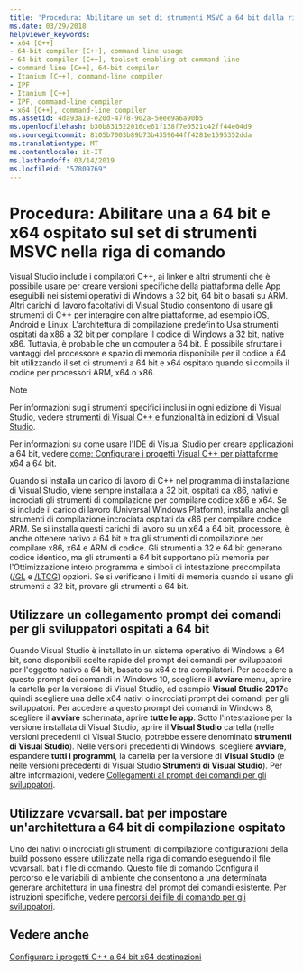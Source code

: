 ```yaml
---
title: 'Procedura: Abilitare un set di strumenti MSVC a 64 bit dalla riga di comando'
ms.date: 03/29/2018
helpviewer_keywords:
- x64 [C++]
- 64-bit compiler [C++], command line usage
- 64-bit compiler [C++], toolset enabling at command line
- command line [C++], 64-bit compiler
- Itanium [C++], command-line compiler
- IPF
- Itanium [C++]
- IPF, command-line compiler
- x64 [C++], command-line compiler
ms.assetid: 4da93a19-e20d-4778-902a-5eee9a6a90b5
ms.openlocfilehash: b30b831522016ce61f138f7e0521c42ff44e04d9
ms.sourcegitcommit: 8105b7003b89b73b4359644ff4281e1595352dda
ms.translationtype: MT
ms.contentlocale: it-IT
ms.lasthandoff: 03/14/2019
ms.locfileid: "57809769"
---
```

# <a name="how-to-enable-a-64-bit-x64-hosted-msvc-toolset-on-the-command-line"></a>Procedura: Abilitare una a 64 bit e x64 ospitato sul set di strumenti MSVC nella riga di comando

Visual Studio include i compilatori C++, ai linker e altri strumenti che è possibile usare per creare versioni specifiche della piattaforma delle App eseguibili nei sistemi operativi di Windows a 32 bit, 64 bit o basati su ARM. Altri carichi di lavoro facoltativi di Visual Studio consentono di usare gli strumenti di C++ per interagire con altre piattaforme, ad esempio iOS, Android e Linux. L'architettura di compilazione predefinito Usa strumenti ospitati da x86 a 32 bit per compilare il codice di Windows a 32 bit, native x86. Tuttavia, è probabile che un computer a 64 bit. È possibile sfruttare i vantaggi del processore e spazio di memoria disponibile per il codice a 64 bit utilizzando il set di strumenti a 64 bit e x64 ospitato quando si compila il codice per processori ARM, x64 o x86.

> [!NOTE]
> Per informazioni sugli strumenti specifici inclusi in ogni edizione di Visual Studio, vedere [strumenti di Visual C++ e funzionalità in edizioni di Visual Studio](../ide/visual-cpp-tools-and-features-in-visual-studio-editions.md).
>
> Per informazioni su come usare l'IDE di Visual Studio per creare applicazioni a 64 bit, vedere [come: Configurare i progetti Visual C++ per piattaforme x64 a 64 bit](how-to-configure-visual-cpp-projects-to-target-64-bit-platforms.md).

Quando si installa un carico di lavoro di C++ nel programma di installazione di Visual Studio, viene sempre installata a 32 bit, ospitati da x86, nativi e incrociati gli strumenti di compilazione per compilare codice x86 e x64. Se si include il carico di lavoro (Universal Windows Platform), installa anche gli strumenti di compilazione incrociata ospitati da x86 per compilare codice ARM. Se si installa questi carichi di lavoro su un x64 a 64 bit, processore, è anche ottenere nativo a 64 bit e tra gli strumenti di compilazione per compilare x86, x64 e ARM di codice. Gli strumenti a 32 e 64 bit generano codice identico, ma gli strumenti a 64 bit supportano più memoria per l'Ottimizzazione intero programma e simboli di intestazione precompilata ([/GL](reference/gl-whole-program-optimization.md) e [/LTCG](reference/ltcg-link-time-code-generation.md)) opzioni. Se si verificano i limiti di memoria quando si usano gli strumenti a 32 bit, provare gli strumenti a 64 bit.

## <a name="use-a-64-bit-hosted-developer-command-prompt-shortcut"></a>Utilizzare un collegamento prompt dei comandi per gli sviluppatori ospitati a 64 bit

Quando Visual Studio è installato in un sistema operativo di Windows a 64 bit, sono disponibili scelte rapide del prompt dei comandi per sviluppatori per l'oggetto nativo a 64 bit, basato su x64 e tra compilatori. Per accedere a questo prompt dei comandi in Windows 10, scegliere il **avviare** menu, aprire la cartella per la versione di Visual Studio, ad esempio **Visual Studio 2017**e quindi scegliere una delle x64 nativi o incrociati prompt dei comandi per gli sviluppatori. Per accedere a questo prompt dei comandi in Windows 8, scegliere il **avviare** schermata, aprire **tutte le app**. Sotto l'intestazione per la versione installata di Visual Studio, aprire il **Visual Studio** cartella (nelle versioni precedenti di Visual Studio, potrebbe essere denominato **strumenti di Visual Studio**). Nelle versioni precedenti di Windows, scegliere **avviare**, espandere **tutti i programmi**, la cartella per la versione di **Visual Studio** (e nelle versioni precedenti di Visual Studio  **Strumenti di Visual Studio**). Per altre informazioni, vedere [Collegamenti al prompt dei comandi per gli sviluppatori](building-on-the-command-line.md#developer_command_prompt_shortcuts).

## <a name="use-vcvarsallbat-to-set-a-64-bit-hosted-build-architecture"></a>Utilizzare vcvarsall. bat per impostare un'architettura a 64 bit di compilazione ospitato

Uno dei nativi o incrociati gli strumenti di compilazione configurazioni della build possono essere utilizzate nella riga di comando eseguendo il file vcvarsall. bat i file di comando. Questo file di comando Configura il percorso e le variabili di ambiente che consentono a una determinata generare architettura in una finestra del prompt dei comandi esistente. Per istruzioni specifiche, vedere [percorsi dei file di comando per gli sviluppatori](building-on-the-command-line.md#developer_command_file_locations).

## <a name="see-also"></a>Vedere anche

[Configurare i progetti C++ a 64 bit x64 destinazioni](configuring-programs-for-64-bit-visual-cpp.md)<br/>
